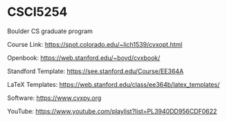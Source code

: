 # CSCI5254
Boulder CS graduate program 

Course Link: https://spot.colorado.edu/~lich1539/cvxopt.html

Openbook: https://web.stanford.edu/~boyd/cvxbook/

Standford Template: https://see.stanford.edu/Course/EE364A

LaTeX Templates: https://web.stanford.edu/class/ee364b/latex_templates/

Software: https://www.cvxpy.org

YouTube: https://www.youtube.com/playlist?list=PL3940DD956CDF0622
